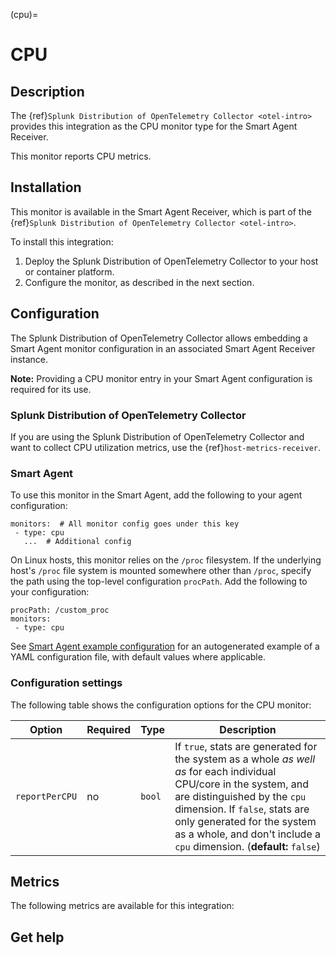 (cpu)=

# CPU

<meta name="description" content="Use this Splunk Observability Cloud integration for the CPU monitor. See benefits, install, configuration, and metrics">

## Description

The {ref}`Splunk Distribution of OpenTelemetry Collector <otel-intro>` provides this integration as the CPU monitor type for the Smart Agent Receiver.

This monitor reports CPU metrics.


## Installation

This monitor is available in the Smart Agent Receiver, which is part of the {ref}`Splunk Distribution of OpenTelemetry Collector <otel-intro>`.

To install this integration:

1. Deploy the Splunk Distribution of OpenTelemetry Collector to your host or container platform.
2. Configure the monitor, as described in the next section.

## Configuration

The Splunk Distribution of OpenTelemetry Collector allows embedding a Smart Agent monitor configuration in an associated Smart Agent Receiver instance.

**Note:** Providing a CPU monitor entry in your Smart Agent configuration is required for its use.

### Splunk Distribution of OpenTelemetry Collector

If you are using the Splunk Distribution of OpenTelemetry Collector and want to collect CPU utilization metrics, use the {ref}`host-metrics-receiver`.

### Smart Agent

To use this monitor in the Smart Agent, add the following to your agent configuration:

```
monitors:  # All monitor config goes under this key
 - type: cpu
   ...  # Additional config
```

On Linux hosts, this monitor relies on the `/proc` filesystem. If the underlying host's `/proc` file system is mounted somewhere other than `/proc`, specify the path using the top-level configuration `procPath`. Add the following to your configuration:

```
procPath: /custom_proc
monitors:
 - type: cpu
```

See <a href="https://docs.splunk.com/Observability/gdi/smart-agent/smart-agent-resources.html#configure-the-smart-agent" target="_blank">Smart Agent example configuration</a> for an autogenerated example of a YAML configuration file, with default values where applicable.
### Configuration settings

The following table shows the configuration options for the CPU monitor:

| Option | Required | Type | Description |
| --- | --- | --- | --- |
| `reportPerCPU` | no | `bool` | If `true`, stats are generated for the system as a whole _as well as_ for each individual CPU/core in the system, and are distinguished by the `cpu` dimension.  If `false`, stats are only generated for the system as a whole, and don't include a `cpu` dimension. (**default:** `false`) |

## Metrics

The following metrics are available for this integration:

<div class="metrics-yaml" url="https://raw.githubusercontent.com/signalfx/signalfx-agent/main/pkg/monitors/cpu/metadata.yaml"></div>

## Get help

```{include} /_includes/troubleshooting.md
```

